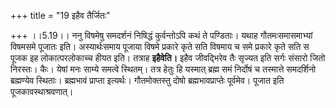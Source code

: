 +++
title = "19 इहैव तैर्जितः"

+++
।।5.19।। ननु विषमेषु समदर्शनं निषिद्धं कुर्वन्तोऽपि कथं ते पण्डिताः।
यथाह गौतमःसमासमाभ्यां विषमसमे पूजातः इति। अस्यार्थःसमाय पूजाया विषमे
प्रकारे कृते सति विषमाय च समे प्रकारे कृते सति स पूजक इह लोकात्परलोकाच्च
हीयत इति। तत्राह **इहैवेति।** इहैव जीवद्भिरेव तैः सृज्यत इति सर्गः
संसारो जितो निरस्तः। कैः। येषां मनः साम्ये समत्वे स्थितम्। तत्र हेतुः हि
यस्मात् ब्रह्म समं निर्दोषं च तस्मात्ते समदर्शिनो ब्रह्मण्येव स्थिताः।
ब्रह्मभावं प्राप्ता इत्यर्थः। गौतमोक्तस्तु दोषो ब्रह्मभावप्राप्तेः
पूर्वमेव। पूजात इति पूजकावस्थाश्रवणात्।
